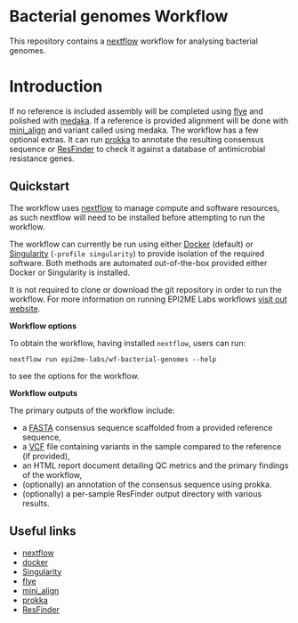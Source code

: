 # Bacterial genomes Workflow

This repository contains a [nextflow](https://www.nextflow.io/) workflow 
for analysing bacterial genomes. 



# Introduction

If no reference is included assembly will be 
completed using [flye](https://github.com/fenderglass/Flye) and polished with 
[medaka](https://www.github.com/nanoporetech/medaka). If a reference is provided
alignment will be done with [mini_align](https://github.com/nanoporetech/pomoxis/blob/master/scripts/mini_align)
and variant called using medaka. The workflow has a few optional extras. It can run
[prokka](https://github.com/tseemann/prokka) to annotate the resulting
consensus sequence or [ResFinder](https://bitbucket.org/genomicepidemiology/resfinder/src/master/) to check it against a database of antimicrobial resistance genes.




## Quickstart

The workflow uses [nextflow](https://www.nextflow.io/) to manage compute and 
software resources, as such nextflow will need to be installed before attempting
to run the workflow.

The workflow can currently be run using either
[Docker](https://www.docker.com/products/docker-desktop) (default) or
[Singularity](https://sylabs.io/singularity/) (`-profile singularity`) to provide isolation of
the required software. Both methods are automated out-of-the-box provided
either Docker or Singularity is installed.

It is not required to clone or download the git repository in order to run the workflow.
For more information on running EPI2ME Labs workflows [visit out website](https://labs.epi2me.io/wfindex).

**Workflow options**

To obtain the workflow, having installed `nextflow`, users can run:

```
nextflow run epi2me-labs/wf-bacterial-genomes --help
```

to see the options for the workflow.

**Workflow outputs**

The primary outputs of the workflow include:

* a [FASTA](https://en.wikipedia.org/wiki/FASTA) consensus sequence scaffolded from a provided reference sequence,
* a [VCF](https://en.wikipedia.org/wiki/Variant_Call_Format) file containing variants in the sample compared to the reference (if provided),
* an HTML report document detailing QC metrics and the primary findings of the workflow,
* (optionally) an annotation of the consensus sequence using prokka.
* (optionally) a per-sample ResFinder output directory with various results.



## Useful links

* [nextflow](https://www.nextflow.io/)
* [docker](https://www.docker.com/products/docker-desktop)
* [Singularity](https://sylabs.io/singularity/)
* [flye](https://github.com/fenderglass/Flye)
* [mini_align](https://github.com/nanoporetech/pomoxis/blob/master/scripts/mini_align)
* [prokka](https://github.com/tseemann/prokka)
* [ResFinder](https://bitbucket.org/genomicepidemiology/resfinder/src/master/)